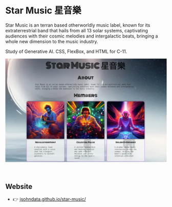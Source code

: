 # Star Music 星音樂
Star Music is an terran based otherworldly music label, known for its extraterrestrial band that hails from all 13 solar systems, captivating audiences with their cosmic melodies and intergalactic beats, bringing a whole new dimension to the music industry. 

Study of Generative AI. CSS, FlexBox, and HTML for C-11.

[![screen shot](./images/readme.webp)](https://jsohndata.github.io/star-music/)

<br>

## Website
* 👉 [jsohndata.github.io/star-music/](https://jsohndata.github.io/star-music/)